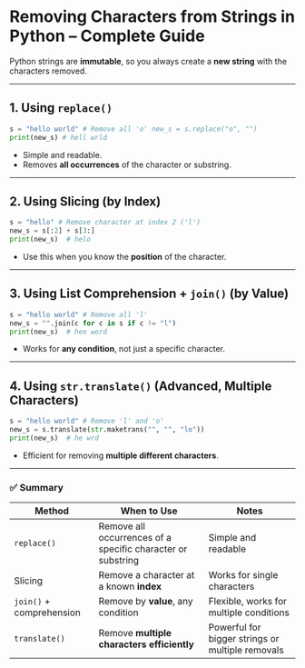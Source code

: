 # Removing Characters from Strings in Python – Complete Guide

Python strings are **immutable**, so you always create a **new string** with the characters removed.

---

## 1. Using `replace()`
```python
s = "hello world" # Remove all 'o' new_s = s.replace("o", "") 
print(new_s) # hell wrld
```
- Simple and readable.
- Removes **all occurrences** of the character or substring.


---

## 2. Using Slicing (by Index)
```python
s = "hello" # Remove character at index 2 ('l') 
new_s = s[:2] + s[3:]
print(new_s)  # helo
```

- Use this when you know the **position** of the character.

---

## 3. Using List Comprehension + `join()` (by Value)
```python
s = "hello world" # Remove all 'l' 
new_s = "".join(c for c in s if c != "l") 
print(new_s)  # heo word
```
- Works for **any condition**, not just a specific character.

---

## 4. Using `str.translate()` (Advanced, Multiple Characters)
```python
s = "hello world" # Remove 'l' and 'o' 
new_s = s.translate(str.maketrans("", "", "lo"))
print(new_s)  # he wrd
```
- Efficient for removing **multiple different characters**.

---

### ✅ Summary

|Method|When to Use|Notes|
|---|---|---|
|`replace()`|Remove all occurrences of a specific character or substring|Simple and readable|
|Slicing|Remove a character at a known **index**|Works for single characters|
|`join()` + comprehension|Remove by **value**, any condition|Flexible, works for multiple conditions|
|`translate()`|Remove **multiple characters efficiently**|Powerful for bigger strings or multiple removals|